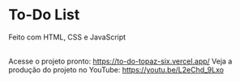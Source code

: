 <h1>To-Do List</h1>

Feito com HTML, CSS e JavaScript
<br><br>

Acesse o projeto pronto: https://to-do-topaz-six.vercel.app/
Veja a produção do projeto no YouTube: https://youtu.be/L2eChd_9Lxo
